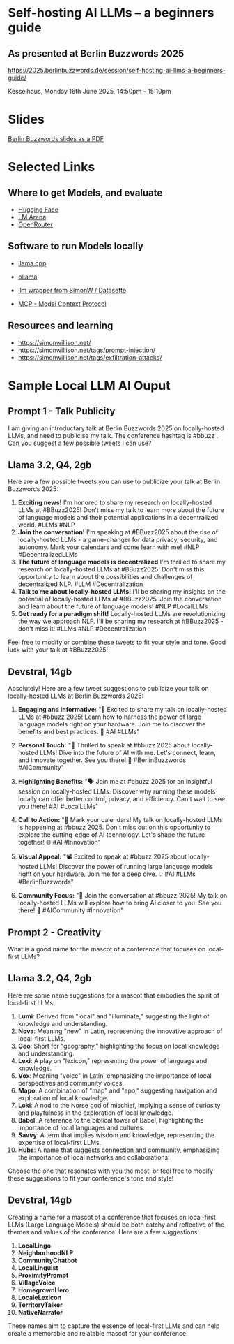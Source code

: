 # Self-hosting AI LLMs – a beginners guide

## As presented at Berlin Buzzwords 2025

https://2025.berlinbuzzwords.de/session/self-hosting-ai-llms-a-beginners-guide/

Kesselhaus, Monday 16th June 2025, 14:50pm - 15:10pm

# Slides
[Berlin Buzzwords slides as a PDF](Self-hosting%20AI%20LLMs%20-%20a%20beginners%20guide.pdf)

# Selected Links

## Where to get Models, and evaluate

 * [Hugging Face](https://huggingface.co/)
 * [LM Arena](https://lmarena.ai/leaderboard)
 * [OpenRouter](https://openrouter.ai/)

## Software to run Models locally

 * [llama.cpp](https://github.com/ggml-org/llama.cpp)
 * [ollama](https://ollama.com/)
 * [llm wrapper from SimonW / Datasette](https://github.com/simonw/llm)

 * [MCP - Model Context Protocol](https://modelcontextprotocol.io/introduction)

## Resources and learning

 * https://simonwillison.net/
 * https://simonwillison.net/tags/prompt-injection/
 * https://simonwillison.net/tags/exfiltration-attacks/

# Sample Local LLM AI Ouput

## Prompt 1 - Talk Publicity

I am giving an introductary talk at Berlin Buzzwords 2025 on locally-hosted LLMs, and need to publicise my talk. The conference hashtag is #bbuzz . Can you suggest a few possible tweets I can use?

## Llama 3.2, Q4, 2gb
Here are a few possible tweets you can use to publicize your talk at Berlin Buzzwords 2025:

1. **Exciting news!** I'm honored to share my research on locally-hosted LLMs at #BBuzz2025! Don't miss my talk to learn more about the future of language models and their potential applications in a decentralized world. #LLMs #NLP
2. **Join the conversation!** I'm speaking at #BBuzz2025 about the rise of locally-hosted LLMs - a game-changer for data privacy, security, and autonomy. Mark your calendars and come learn with me! #NLP #DecentralizedLLMs
3. **The future of language models is decentralized** I'm thrilled to share my research on locally-hosted LLMs at #BBuzz2025! Don't miss this opportunity to learn about the possibilities and challenges of decentralized NLP. #LLM #Decentralization
4. **Talk to me about locally-hosted LLMs!** I'll be sharing my insights on the potential of locally-hosted LLMs at #BBuzz2025. Join the conversation and learn about the future of language models! #NLP #LocalLLMs
5. **Get ready for a paradigm shift!** Locally-hosted LLMs are revolutionizing the way we approach NLP. I'll be sharing my research at #BBuzz2025 - don't miss it! #LLMs #NLP #Decentralization

Feel free to modify or combine these tweets to fit your style and tone. Good luck with your talk at #BBuzz2025!

## Devstral, 14gb
Absolutely! Here are a few tweet suggestions to publicize your talk on locally-hosted LLMs at Berlin Buzzwords 2025:

1. **Engaging and Informative:**
   "📢 Excited to share my talk on locally-hosted LLMs at #bbuzz 2025! Learn how to harness the power of large language models right on your hardware. Join me to discover the benefits and best practices. 🚀 #AI #LLMs"

2. **Personal Touch:**
   "🎤 Thrilled to speak at #bbuzz 2025 about locally-hosted LLMs! Dive into the future of AI with me. Let's connect, learn, and innovate together. See you there! 🤝 #BerlinBuzzwords #AICommunity"

3. **Highlighting Benefits:**
   "🗣️ Join me at #bbuzz 2025 for an insightful session on locally-hosted LLMs. Discover why running these models locally can offer better control, privacy, and efficiency. Can't wait to see you there! #AI #LocalLLMs"

4. **Call to Action:**
   "📅 Mark your calendars! My talk on locally-hosted LLMs is happening at #bbuzz 2025. Don't miss out on this opportunity to explore the cutting-edge of AI technology. Let's shape the future together! 🌐 #AI #Innovation"

5. **Visual Appeal:**
   "📽️ Excited to speak at #bbuzz 2025 about locally-hosted LLMs! Discover the power of running large language models right on your hardware. Join me for a deep dive. 💡 #AI #LLMs #BerlinBuzzwords"

6. **Community Focus:**
   "🤝 Join the conversation at #bbuzz 2025! My talk on locally-hosted LLMs will explore how to bring AI closer to you. See you there! 🚀 #AICommunity #Innovation"

## Prompt 2 - Creativity
What is a good name for the mascot of a conference that focuses on local-first LLMs?

## Llama 3.2, Q4, 2gb
Here are some name suggestions for a mascot that embodies the spirit of local-first LLMs:

1. **Lumi**: Derived from "local" and "illuminate," suggesting the light of knowledge and understanding.
2. **Nova**: Meaning "new" in Latin, representing the innovative approach of local-first LLMs.
3. **Geo**: Short for "geography," highlighting the focus on local knowledge and understanding.
4. **Lexi**: A play on "lexicon," representing the power of language and knowledge.
5. **Vox**: Meaning "voice" in Latin, emphasizing the importance of local perspectives and community voices.
6. **Mapo**: A combination of "map" and "apo," suggesting navigation and exploration of local knowledge.
7. **Loki**: A nod to the Norse god of mischief, implying a sense of curiosity and playfulness in the exploration of local knowledge.
8. **Babel**: A reference to the biblical tower of Babel, highlighting the importance of local languages and cultures.
9. **Savvy**: A term that implies wisdom and knowledge, representing the expertise of local-first LLMs.
10. **Hubs**: A name that suggests connection and community, emphasizing the importance of local networks and collaborations.

Choose the one that resonates with you the most, or feel free to modify these suggestions to fit your conference's tone and style!

## Devstral, 14gb
Creating a name for a mascot of a conference that focuses on local-first LLMs (Large Language Models) should be both catchy and reflective of the themes and values of the conference. Here are a few suggestions:

1. **LocalLingo**
2. **NeighborhoodNLP**
3. **CommunityChatbot**
4. **LocalLinguist**
5. **ProximityPrompt**
6. **VillageVoice**
7. **HomegrownHero**
8. **LocaleLexicon**
9. **TerritoryTalker**
10. **NativeNarrator**

These names aim to capture the essence of local-first LLMs and can help create a memorable and relatable mascot for your conference.

